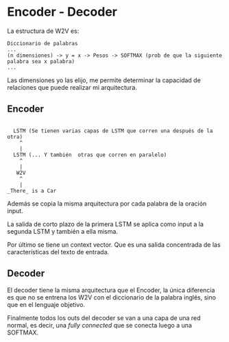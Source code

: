 # Encoder - Decoder

La estructura de W2V es:

```
Diccionario de palabras 
...
(n dimensiones) -> y = x -> Pesos -> SOFTMAX (prob de que la siguiente palabra sea x palabra)
...
```

Las dimensiones yo las elijo, me permite determinar la capacidad de relaciones
que puede realizar mi arquitectura.

## Encoder

```

  LSTM (Se tienen varias capas de LSTM que corren una después de la otra)
    ^
    |
  LSTM (... Y también  otras que corren en paralelo)
    ^
    |
   W2V
    ^
    |
_There_ is a Car
```

Además se copia la misma arquitectura por cada palabra de la oración input.

La salida de corto plazo de la primera LSTM se aplica como input a la segunda
LSTM y también a ella misma.

Por último se tiene un context vector. Que es una salida concentrada de las
características del texto de entrada.

## Decoder

El decoder tiene la misma arquitectura que el Encoder, la única diferencia es
que no se entrena los W2V con el diccionario de la palabra inglés, sino que en
el lenguaje objetivo.

Finalmente todos los outs del decoder se van a una capa de una red normal, es
decir, una _fully connected_ que se conecta luego a una SOFTMAX.
